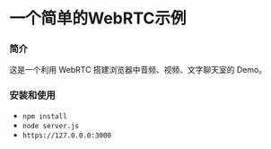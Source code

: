 # 一个简单的WebRTC示例
### 简介
这是一个利用 WebRTC 搭建浏览器中音频、视频、文字聊天室的 Demo。

### 安装和使用
- `npm install`
- `node server.js`
- `https://127.0.0.0:3000`
